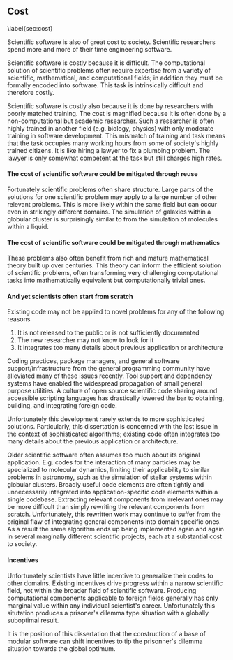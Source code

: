 
Cost
----

\label{sec:cost}

Scientific software is also of great cost to society.  Scientific researchers spend more and more of their time engineering software.  

Scientific software is costly because it is difficult. The computational solution of scientific problems often require expertise from a variety of scientific, mathematical, and computational fields; in addition they must be formally encoded into software.  This task is intrinsically difficult and therefore costly.  

Scientific software is costly also because it is done by researchers with poorly matched training.  The cost is magnified because it is often done by a non-computational but academic researcher.  Such a researcher is often highly trained in another field (e.g. biology, physics) with only moderate training in software development.  This mismatch of training and task means that the task occupies many working hours from some of society's highly trained citizens.  It is like hiring a lawyer to fix a plumbing problem.  The lawyer is only somewhat competent at the task but still charges high rates.


#### The cost of scientific software could be mitigated through reuse

Fortunately scientific problems often share structure.  Large parts of the solutions for one scientific problem may apply to a large number of other relevant problems.  This is more likely within the same field but can occur even in strikingly different domains.  The simulation of galaxies within a globular cluster is surprisingly similar to from the simulation of molecules within a liquid.

#### The cost of scientific software could be mitigated through mathematics

These problems also often benefit from rich and mature mathematical theory built up over centuries.  This theory can inform the efficient solution of scientific problems, often transforming very challenging computational tasks into mathematically equivalent but computationally trivial ones.

#### And yet scientists often start from scratch

Existing code may not be applied to novel problems for any of the following reasons

1.  It is not released to the public or is not sufficiently documented
2.  The new researcher may not know to look for it
3.  It integrates too many details about previous application or architecture

Coding practices, package managers, and general software support/infrastructure from the general programming community have alleviated many of these issues recently.  Tool support and dependency systems have enabled the widespread propagation of small general purpose utilities.  A culture of open source scientific code sharing around accessible scripting languages has drastically lowered the bar to obtaining, building, and integrating foreign code.

Unfortunately this development rarely extends to more sophisticated solutions.  Particularly, this dissertation is concerned with the last issue in the context of sophisticated algorithms; existing code often integrates too many details about the previous application or architecture.

Older scientific software often assumes too much about its original application.  E.g. codes for the interaction of many particles may be specialized to molecular dynamics, limiting their applicability to similar problems in astronomy, such as the simulation of stellar systems within globular clusters.  Broadly useful code elements are often tightly and unnecessarily integrated into application-specific code elements within a single codebase.  Extracting relevant components from irrelevant ones may be more difficult than simply rewriting the relevant components from scratch.  Unfortunately, this rewritten work may continue to suffer from the original flaw of integrating general components into domain specific ones.  As a result the same algorithm ends up being implemented again and again in several marginally different scientific projects, each at a substantial cost to society.

#### Incentives 

Unfortunately scientists have little incentive to generalize their codes to other domains.  Existing incentives drive progress within a narrow scientific field, not within the broader field of scientific software.  Producing computational components applicable to foreign fields generally has only marginal value within any individual scientist's career.  Unfortunately this situtation produces a prisoner's dilemma type situation with a globally suboptimal result.

It is the position of this dissertation that the construction of a base of modular software can shift incentives to tip the prisonner's dilemma situation towards the global optimum.
